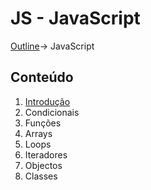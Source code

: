 # JS - JavaScript
[Outline](https://github.com/eamorgado/NUCC-2020-2021-Web/blob/main/README.md)-> JavaScript

## Conteúdo
1. [Introdução](https://github.com/eamorgado/NUCC-2020-2021-Web/new/main/Docs/JavaScript)  
2. Condicionais  
3. Funções  
4. Arrays  
6. Loops 
7. Iteradores  
8. Objectos  
9. Classes  

